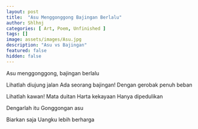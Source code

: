 ```yaml
---
layout: post
title:  "Asu Menggonggong Bajingan Berlalu"
author: Shlhnj
categories: [ Art, Poem, Unfinished ]
tags: []
image: assets/images/Asu.jpg
description: "Asu vs Bajingan"
featured: false
hidden: false
---
```


Asu menggonggong, bajingan berlalu

Lihatlah diujung jalan
Ada seorang bajingan!
Dengan gerobak penuh beban

Lihatlah kawan!
Mata duitan
Harta kekayaan
Hanya dipedulikan



Dengarlah itu
Gonggongan asu

Biarkan saja
Uangku lebih berharga
